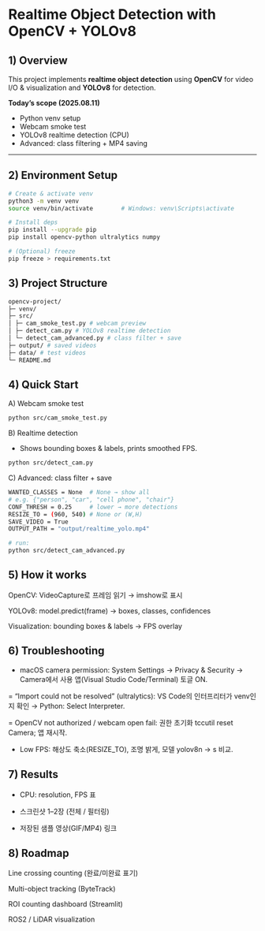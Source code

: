 # Realtime Object Detection with OpenCV + YOLOv8

## 1) Overview

This project implements **realtime object detection** using **OpenCV** for video I/O & visualization and **YOLOv8** for detection.

**Today’s scope (2025.08.11)**

- Python venv setup
- Webcam smoke test
- YOLOv8 realtime detection (CPU)
- Advanced: class filtering + MP4 saving

---

## 2) Environment Setup

```bash
# Create & activate venv
python3 -m venv venv
source venv/bin/activate        # Windows: venv\Scripts\activate

# Install deps
pip install --upgrade pip
pip install opencv-python ultralytics numpy

# (Optional) freeze
pip freeze > requirements.txt
```

## 3) Project Structure

```bash
opencv-project/
├─ venv/
├─ src/
│ ├─ cam_smoke_test.py # webcam preview
│ ├─ detect_cam.py # YOLOv8 realtime detection
│ └─ detect_cam_advanced.py # class filter + save
├─ output/ # saved videos
├─ data/ # test videos
└─ README.md
```

## 4) Quick Start

A) Webcam smoke test

```bash
python src/cam_smoke_test.py
```

B) Realtime detection

- Shows bounding boxes & labels, prints smoothed FPS.

```bash
python src/detect_cam.py
```

C) Advanced: class filter + save

```bash
WANTED_CLASSES = None  # None → show all
# e.g. {"person", "car", "cell phone", "chair"}
CONF_THRESH = 0.25     # lower → more detections
RESIZE_TO = (960, 540) # None or (W,H)
SAVE_VIDEO = True
OUTPUT_PATH = "output/realtime_yolo.mp4"

# run:
python src/detect_cam_advanced.py

```

## 5) How it works

OpenCV: VideoCapture로 프레임 읽기 → imshow로 표시

YOLOv8: model.predict(frame) → boxes, classes, confidences

Visualization: bounding boxes & labels → FPS overlay

## 6) Troubleshooting

- macOS camera permission:
  System Settings → Privacy & Security → Camera에서 사용 앱(Visual Studio Code/Terminal) 토글 ON.

= “Import could not be resolved” (ultralytics):
VS Code의 인터프리터가 venv인지 확인 → Python: Select Interpreter.

= OpenCV not authorized / webcam open fail:
권한 초기화 tccutil reset Camera; 앱 재시작.

- Low FPS:
  해상도 축소(RESIZE_TO), 조명 밝게, 모델 yolov8n → s 비교.

## 7) Results

- CPU: resolution, FPS 표

- 스크린샷 1–2장 (전체 / 필터링)

- 저장된 샘플 영상(GIF/MP4) 링크

## 8) Roadmap

Line crossing counting (완료/미완료 표기)

Multi-object tracking (ByteTrack)

ROI counting dashboard (Streamlit)

ROS2 / LiDAR visualization
